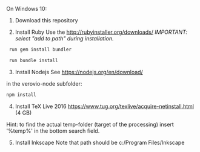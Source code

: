 On Windows 10:

1. Download this repository

2. Install Ruby
 Use the http://rubyinstaller.org/downloads/ 
 *IMPORTANT: select "add to path" during installation.*

```bash
 run gem install bundler
```

```bash
 run bundle install
```

3. Install Nodejs
See https://nodejs.org/en/download/

in the verovio-node subfolder:
```bash
npm install
```

4. Install TeX Live 2016
https://www.tug.org/texlive/acquire-netinstall.html
(4 GB)

Hint: to find the actual temp-folder (target of the processing) insert '%temp%' in the bottom search field.

5. Install Inkscape
Note that path should be c:/Program Files/Inkscape


